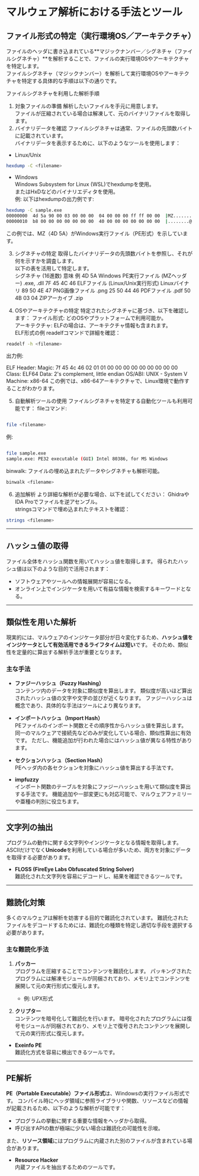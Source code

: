 # マルウェア解析における手法とツール

## ファイル形式の特定（実行環境OS／アーキテクチャ）
ファイルのヘッダに書き込まれている**マジックナンバー／シグネチャ（ファイルシグネチャ）**を解析することで、ファイルの実行環境OSやアーキテクチャを特定します。  
ファイルシグネチャ（マジックナンバー）を解析して実行環境OSやアーキテクチャを特定する具体的な手順は以下の通りです。  

ファイルシグネチャを利用した解析手順
1. 対象ファイルの準備
解析したいファイルを手元に用意します。  
ファイルが圧縮されている場合は解凍して、元のバイナリファイルを取得します。  
2. バイナリデータを確認
ファイルシグネチャは通常、ファイルの先頭数バイトに記載されています。  
バイナリデータを表示するために、以下のようなツールを使用します：
- Linux/Unix
```bash
hexdump -C <filename>
```
- Windows  
Windows Subsystem for Linux (WSL)でhexdumpを使用。  
またはHxDなどのバイナリエディタを使用。  
例:
以下はhexdumpの出力例です:
```bash
hexdump -C sample.exe
00000000  4d 5a 90 00 03 00 00 00  04 00 00 00 ff ff 00 00  |MZ............|
00000010  b8 00 00 00 00 00 00 00  40 00 00 00 00 00 00 00  |........@.......|
```
この例では、MZ（4D 5A）がWindows実行ファイル（PE形式）を示しています。    

3. シグネチャの特定
取得したバイナリデータの先頭数バイトを参照し、それが何を示すかを調査します。  
以下の表を活用して特定します。  
シグネチャ (16進数)	意味	例
4D 5A	Windows PE実行ファイル (MZヘッダー)	.exe, .dll
7F 45 4C 46	ELFファイル (Linux/Unix実行形式)	Linuxバイナリ
89 50 4E 47	PNG画像ファイル	.png
25 50 44 46	PDFファイル	.pdf
50 4B 03 04	ZIPアーカイブ	.zip
 
4. OSやアーキテクチャの特定
特定されたシグネチャに基づき、以下を確認します：
ファイル形式: どのOSやプラットフォームで利用可能か。  
アーキテクチャ: ELFの場合は、アーキテクチャ情報も含まれます。  
ELF形式の例
readelfコマンドで詳細を確認：

```bash
readelf -h <filename>
```
出力例:

ELF Header:
  Magic:   7f 45 4c 46 02 01 01 00 00 00 00 00 00 00 00 00 
  Class:                             ELF64
  Data:                              2's complement, little endian
  OS/ABI:                            UNIX - System V
  Machine:                           x86-64
この例では、x86-64アーキテクチャで、Linux環境で動作することがわかります。  

5. 自動解析ツールの使用
ファイルシグネチャを特定する自動化ツールも利用可能です：
fileコマンド:
```bash

file <filename>
```
例:
```bash

file sample.exe
sample.exe: PE32 executable (GUI) Intel 80386, for MS Windows
```
binwalk: ファイルの埋め込まれたデータやシグネチャも解析可能。  
```bash
binwalk <filename>
```
6. 追加解析
より詳細な解析が必要な場合、以下を試してください：
GhidraやIDA Proでファイルを逆アセンブル。  
stringsコマンドで埋め込まれたテキストを確認：
```bash
strings <filename>
```
---

## ハッシュ値の取得
ファイル全体をハッシュ関数を用いてハッシュ値を取得します。  得られたハッシュ値は以下のような目的で活用されます：
- ソフトウェアやツールへの情報展開が容易になる。  
- オンライン上でインジケータを用いて有益な情報を検索するキーワードとなる。  

---

## 類似性を用いた解析
現実的には、マルウェアのインジケータ部分が日々変化するため、**ハッシュ値をインジケータとして有効活用できるライフタイムは短い**です。  そのため、類似性を定量的に算出する解析手法が重要となります。  

### 主な手法
- **ファジーハッシュ（Fuzzy Hashing）**  
  コンテンツ内のデータを対象に類似度を算出します。  類似度が高いほど算出されたハッシュ値の文字や文字の並びが近くなります。  ファジーハッシュは概念であり、具体的な手法はツールにより異なります。  

- **インポートハッシュ（Import Hash）**  
  PEファイルのインポート関数とその順序性からハッシュ値を算出します。  同一のマルウェアで接続先などのみが変化している場合、類似性算出に有効です。  ただし、機能追加が行われた場合にはハッシュ値が異なる特性があります。  

- **セクションハッシュ（Section Hash）**  
  PEヘッダ内の各セクションを対象にハッシュ値を算出する手法です。  

- **impfuzzy**  
  インポート関数のテーブルを対象にファジーハッシュを用いて類似度を算出する手法です。  機能追加や一部変更にも対応可能で、マルウェアファミリーや亜種の判別に役立ちます。  

---

## 文字列の抽出
プログラムの動作に関する文字列やインジケータとなる情報を取得します。  ASCIIだけでなく**Unicode**を利用している場合が多いため、両方を対象にデータを取得する必要があります。  

- **FLOSS (FireEye Labs Obfuscated String Solver)**  
  難読化された文字列を容易にデコードし、結果を確認できるツールです。  

---

## 難読化対策
多くのマルウェアは解析を妨害する目的で難読化されています。  難読化されたファイルをデコードするためには、難読化の種類を特定し適切な手段を選択する必要があります。  

### 主な難読化手法
1. **パッカー**  
   プログラムを圧縮することでコンテンツを難読化します。  パッキングされたプログラムには解凍モジュールが同梱されており、メモリ上でコンテンツを展開して元の実行形式に復元します。  
   - 例: UPX形式

2. **クリプター**  
   コンテンツを暗号化して難読化を行います。  暗号化されたプログラムには復号モジュールが同梱されており、メモリ上で復号されたコンテンツを展開して元の実行形式に復元します。  

- **Exeinfo PE**  
  難読化方式を容易に検出できるツールです。  

---

## PE解析
**PE（Portable Executable）ファイル形式**は、Windowsの実行ファイル形式です。  コンパイル時にヘッダ領域に参照ライブラリや関数、リソースなどの情報が記載されるため、以下のような解析が可能です：
- プログラムの挙動に関する重要な情報をヘッダから取得。  
- 呼び出すAPIの数が極端に少ない場合は難読化の可能性を示唆。  

また、**リソース領域**にはプログラムに内蔵された別のファイルが含まれている場合があります。  
- **Resource Hacker**  
  内蔵ファイルを抽出するためのツールです。  
